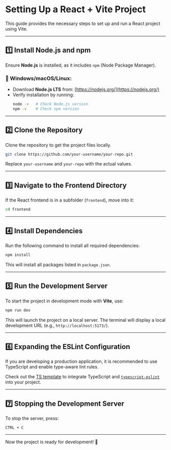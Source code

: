 # Setting Up a React + Vite Project

This guide provides the necessary steps to set up and run a React project using Vite.

---

## **1️⃣ Install Node.js and npm**
Ensure **Node.js** is installed, as it includes `npm` (Node Package Manager).

### **🔹 Windows/macOS/Linux:**
- Download **Node.js LTS** from: [https://nodejs.org/](https://nodejs.org/)
- Verify installation by running:  
  ```sh
  node -v   # Check Node.js version
  npm -v    # Check npm version
  ```

---

## **2️⃣ Clone the Repository**
Clone the repository to get the project files locally.

```sh
git clone https://github.com/your-username/your-repo.git
```

Replace `your-username` and `your-repo` with the actual values.

---

## **3️⃣ Navigate to the Frontend Directory**
If the React frontend is in a subfolder (`frontend`), move into it:

```sh
cd frontend
```

---

## **4️⃣ Install Dependencies**
Run the following command to install all required dependencies:

```sh
npm install
```

This will install all packages listed in `package.json`.

---

## **5️⃣ Run the Development Server**
To start the project in development mode with **Vite**, use:

```sh
npm run dev
```

This will launch the project on a local server. The terminal will display a local development URL (e.g., `http://localhost:5173/`).

---

## **6️⃣ Expanding the ESLint Configuration**
If you are developing a production application, it is recommended to use TypeScript and enable type-aware lint rules. 

Check out the [TS template](https://github.com/vitejs/vite/tree/main/packages/create-vite/template-react-ts) to integrate TypeScript and [`typescript-eslint`](https://typescript-eslint.io) into your project.

---

## **7️⃣ Stopping the Development Server**
To stop the server, press:

```
CTRL + C
```

---

Now the project is ready for development! 🚀


